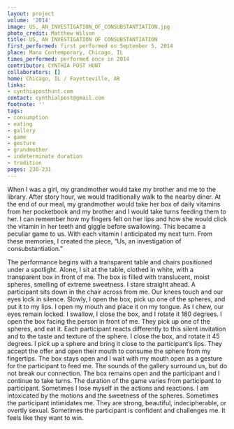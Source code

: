 ```yaml
---
layout: project
volume: '2014'
image: US,_AN_INVESTIGATION_OF_CONSUBSTANTIATION.jpg
photo_credit: Matthew Wilson
title: US, AN INVESTIGATION OF CONSUBSTANTIATION
first_performed: first performed on September 5, 2014
place: Mana Contemporary, Chicago, IL
times_performed: performed once in 2014
contributor: CYNTHIA POST HUNT
collaborators: []
home: Chicago, IL / Fayetteville, AR
links:
- cynthiaposthunt.com
contact: cynthialpost@gmail.com
footnote: ''
tags:
- consumption
- eating
- gallery
- game
- gesture
- grandmother
- indeterminate duration
- tradition
pages: 230-231
---
```


When I was a girl, my grandmother would take my brother and me to the library. After story hour, we would traditionally walk to the nearby diner. At the end of our meal, my grandmother would take her box of daily vitamins from her pocketbook and my brother and I would take turns feeding them to her. I can remember how my fingers felt on her lips and how she would click the vitamin in her teeth and giggle before swallowing. This became a peculiar game to us. With each vitamin I anticipated my next turn. From these memories, I created the piece, “Us, an investigation of consubstantiation.”

The performance begins with a transparent table and chairs positioned under a spotlight. Alone, I sit at the table, clothed in white, with a transparent box in front of me. The box is filled with translucent, moist spheres, smelling of extreme sweetness. I stare straight ahead. A participant sits down in the chair across from me. Our knees touch and our eyes lock in silence. Slowly, I open the box, pick up one of the spheres, and put it to my lips. I open my mouth and place it on my tongue. As I chew, our eyes remain locked. I swallow, I close the box, and I rotate it 180 degrees. I open the box facing the person in front of me. They pick up one of the spheres, and eat it. Each participant reacts differently to this silent invitation and to the taste and texture of the sphere. I close the box, and rotate it 45 degrees. I pick up a sphere and bring it close to the participant’s lips. They accept the offer and open their mouth to consume the sphere from my fingertips. The box stays open and I wait with my mouth open as a gesture for the participant to feed me. The sounds of the gallery surround us, but do not break our connection. The box remains open and the participant and I continue to take turns. The duration of the game varies from participant to participant. Sometimes I lose myself in the actions and reactions. I am intoxicated by the motions and the sweetness of the spheres. Sometimes the participant intimidates me. They are strong, beautiful, indecipherable, or overtly sexual. Sometimes the participant is confident and challenges me. It feels like they want to win.
